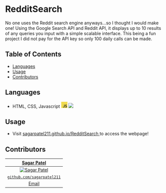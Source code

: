 # RedditSearch
No one uses the Reddit search engine anyways...so I thought I would make one! Using the Google Search API and Reddit API, it displays up to 10 results of any queries you input with a simple scalable interface. This being a fun project I did not pay for the API key so only 100 daily calls can be made.

## Table of Contents
- [Languages](#languages)
- [Usage](#usage)
- [Contributors](#contributors)

## Languages
- HTML, CSS, Javascript
<code><img height="20" src="https://raw.githubusercontent.com/github/explore/80688e429a7d4ef2fca1e82350fe8e3517d3494d/topics/javascript/javascript.png"></code>
<code><img height="20" src="https://upload.wikimedia.org/wikipedia/commons/thumb/1/10/CSS3_and_HTML5_logos_and_wordmarks.svg/791px-CSS3_and_HTML5_logos_and_wordmarks.svg.png"></code>

## Usage
* Visit <a href="https://sagarpatel211.github.io/RedditSearch/"> sagarpatel211.github.io/RedditSearch </a> to access the webpage!

## Contributors
| <a href="https://github.com/sagarpatel211" target="_blank">**Sagar Patel**</a> |
| :---: |
| [![Sagar Patel](https://avatars1.githubusercontent.com/u/34544263?s=200)](https://github.com/sagarpatel211) |
| <a href="https://github.com/sagarpatel211" target="_blank">`github.com/sagarpatel211`</a> |
| <a href="mailto:sa24pate@uwaterloo.ca" target="_blank">Email</a> |

